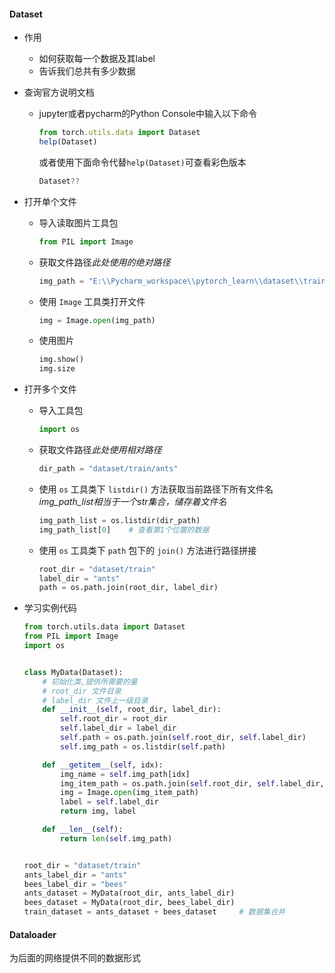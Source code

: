 #### Dataset

- 作用

  - 如何获取每一个数据及其label
  - 告诉我们总共有多少数据

- 查询官方说明文档

  - jupyter或者pycharm的Python Console中输入以下命令

    ```javascript
    from torch.utils.data import Dataset
    help(Dataset)
    ```

    或者使用下面命令代替`help(Dataset)`可查看彩色版本

    ```javascript
    Dataset??
    ```


- 打开单个文件

  - 导入读取图片工具包

    ```python
    from PIL import Image
    ```

    

  - 获取文件路径*此处使用的绝对路径*

    ```python
    img_path = "E:\\Pycharm_workspace\\pytorch_learn\\dataset\\train\ants\\0013035.jpg"
    ```

  - 使用  `Image`  工具类打开文件

    ```python
    img = Image.open(img_path)
    ```

  - 使用图片

    ```python
    img.show()
    img.size
    ```

- 打开多个文件

  - 导入工具包

    ```python
    import os
    ```

  - 获取文件路径*此处使用相对路径*

    ```python
    dir_path = "dataset/train/ants"
    ```

  - 使用  `os`  工具类下  `listdir()`  方法获取当前路径下所有文件名*img_path_list相当于一个str集合，储存着文件名*

    ```python
    img_path_list = os.listdir(dir_path)
    img_path_list[0]	# 查看第1个位置的数据
    ```

  - 使用  `os`  工具类下  `path`  包下的  `join()`  方法进行路径拼接

    ```python
    root_dir = "dataset/train"
    label_dir = "ants"
    path = os.path.join(root_dir, label_dir)
    ```

    

- 学习实例代码

  ```python
  from torch.utils.data import Dataset
  from PIL import Image
  import os
  
  
  class MyData(Dataset):
      # 初始化类,提供所需要的量
      # root_dir 文件目录
      # label_dir 文件上一级目录
      def __init__(self, root_dir, label_dir):
          self.root_dir = root_dir
          self.label_dir = label_dir
          self.path = os.path.join(self.root_dir, self.label_dir)
          self.img_path = os.listdir(self.path)
  
      def __getitem__(self, idx):
          img_name = self.img_path[idx]
          img_item_path = os.path.join(self.root_dir, self.label_dir, img_name)
          img = Image.open(img_item_path)
          label = self.label_dir
          return img, label
  
      def __len__(self):
          return len(self.img_path)
  
  
  root_dir = "dataset/train"
  ants_label_dir = "ants"
  bees_label_dir = "bees"
  ants_dataset = MyData(root_dir, ants_label_dir)
  bees_dataset = MyData(root_dir, bees_label_dir)
  train_dataset = ants_dataset + bees_dataset     # 数据集合并
  
  ```

  

#### Dataloader

为后面的网络提供不同的数据形式
